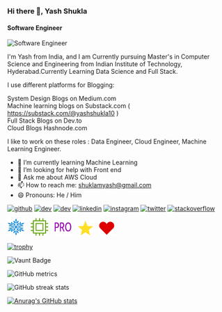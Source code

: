 ### Hi there 👋, Yash Shukla
#### Software Engineer
![Software Engineer](https://media.licdn.com/dms/image/C4D16AQEv0gWw5sP6ZQ/profile-displaybackgroundimage-shrink_350_1400/0/1654900854850?e=1707955200&v=beta&t=buvC92rKtpyJ-eGQ8K1pnc6Zblek-CIQ29MjMsc0y6w)

I'm Yash from India, and I am Currently pursuing Master's in Computer Science and Engineering from Indian Institute of Technology, Hyderabad.Currently Learning Data Science and Full Stack.

I use different platforms for Blogging:

System Design Blogs on Medium.com                                     
Machine learning blogs on Substack.com  ( https://substack.com/@yashshukla10 )                                 
Full Stack Blogs on Dev.to                                              
Cloud Blogs Hashnode.com  

I like to work on these roles : Data Engineer, Cloud Engineer, Machine Learning Engineer.

- 🌱 I’m currently learning Machine Learning  
- 🤔 I’m looking for help with Front end 
- 💬 Ask me about AWS Cloud  
- 📫 How to reach me: shuklamyash@gmail.com 
- 😄 Pronouns: He / Him 


[<img src='https://cdn.jsdelivr.net/npm/simple-icons@3.0.1/icons/github.svg' alt='github' height='40'>](https://github.com/https://github.com/shuklayash10)  [<img src='https://cdn.jsdelivr.net/npm/simple-icons@3.0.1/icons/dev-dot-to.svg' alt='dev' height='40'>](https://dev.to/https://dev.to/shuklayash10)  [<img src='https://cdn.jsdelivr.net/npm/simple-icons@3.0.1/icons/hashnode.svg' alt='dev' height='40'>](https://hashnode.com/@yashShukla)  [<img src='https://cdn.jsdelivr.net/npm/simple-icons@3.0.1/icons/linkedin.svg' alt='linkedin' height='40'>](https://www.linkedin.com/in/https://www.linkedin.com/in/yash-shukla-341621149//)  [<img src='https://cdn.jsdelivr.net/npm/simple-icons@3.0.1/icons/instagram.svg' alt='instagram' height='40'>](https://www.instagram.com/https://www.instagram.com/yash_10.exe//)  [<img src='https://cdn.jsdelivr.net/npm/simple-icons@3.0.1/icons/twitter.svg' alt='twitter' height='40'>](https://twitter.com/https://twitter.com/ShuklaYashM1)  [<img src='https://cdn.jsdelivr.net/npm/simple-icons@3.0.1/icons/stackoverflow.svg' alt='stackoverflow' height='40'>](https://stackoverflow.com/users/https://stackoverflow.com/users/23112553/yash-shukla)  

<a href='https://archiveprogram.github.com/'><img src='https://raw.githubusercontent.com/acervenky/animated-github-badges/master/assets/acbadge.gif' width='40' height='40'></a> <a href='https://docs.github.com/en/developers'><img src='https://raw.githubusercontent.com/acervenky/animated-github-badges/master/assets/devbadge.gif' width='40' height='40'></a> <a href='https://github.com/pricing'><img src='https://raw.githubusercontent.com/acervenky/animated-github-badges/master/assets/pro.gif' width='40' height='40'></a> <a href='https://stars.github.com/'><img src='https://raw.githubusercontent.com/acervenky/animated-github-badges/master/assets/starbadge.gif' width='35' height='35'></a> <a href='https://docs.github.com/en/github/supporting-the-open-source-community-with-github-sponsors'><img src='https://raw.githubusercontent.com/acervenky/animated-github-badges/master/assets/sponsorbadge.gif' width='35' height='35'></a> 

[![trophy](https://github-profile-trophy.vercel.app/?username=https://github.com/shuklayash10)](https://github.com/ryo-ma/github-profile-trophy)

![Vaunt Badge](https://api.vaunt.dev/v1/github/entities/https://github.com/shuklayash10/contributions?format=svg&private=false)  

![GitHub metrics](https://metrics.lecoq.io/https://github.com/shuklayash10)  

![GitHub streak stats](https://streak-stats.demolab.com/?user=https://github.com/shuklayash10)  



[![Anurag's GitHub stats](https://github-readme-stats.vercel.app/api?username=shuklayash10)](https://github.com/anuraghazra/github-readme-stats)




